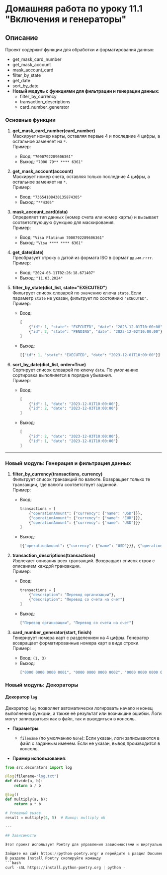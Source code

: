 # Домашняя работа по уроку 11.1 "Включения и генераторы"

## Описание

Проект содержит функции для обработки и форматирования данных: 
- get_mask_card_number
- get_mask_account
- mask_account_card
- filter_by_state
- get_date
- sort_by_date
- **Новый модуль с функциями для фильтрации и генерации данных:**
  - filter_by_currency
  - transaction_descriptions
  - card_number_generator

### Основные функции

1. **get_mask_card_number(card_number)**  
   Маскирует номер карты, оставляя первые 4 и последние 4 цифры, а остальное заменяет на `*`.  
   Пример:  
   - Вход: `"7000792289606361"`  
   - Выход: `"7000 79** **** 6361"`

2. **get_mask_account(account)**  
   Маскирует номер счета, оставляя только последние 4 цифры, а остальное заменяет на `*`.  
   Пример:  
   - Вход: `"73654108430135874305"`  
   - Выход: `"**4305"`

3. **mask_account_card(data)**  
   Определяет тип данных (номер счета или номер карты) и вызывает соответствующую функцию для маскирования.  
   Пример:  
   - Вход: `"Visa Platinum 7000792289606361"`  
   - Выход: `"Visa **** **** 6361"`

4. **get_date(date)**  
   Преобразует строку с датой из формата ISO в формат `дд.мм.гггг`.  
   Пример:  
   - Вход: `"2024-03-11T02:26:18.671407"`  
   - Выход: `"11.03.2024"`

5. **filter_by_state(dict_list, state="EXECUTED")**  
   Фильтрует список словарей по значению ключа `state`. Если параметр `state` не указан, фильтрует по состоянию `"EXECUTED"`.  
   Пример:  
   - Вход:  
     ```python
     [
         {"id": 1, "state": "EXECUTED", "date": "2023-12-01T10:00:00"},
         {"id": 2, "state": "PENDING", "date": "2023-12-02T10:00:00"}
     ]
     ```  
   - Выход:  
     ```python
     [{"id": 1, "state": "EXECUTED", "date": "2023-12-01T10:00:00"}]
     ```

6. **sort_by_date(dict_list, order=True)**  
   Сортирует список словарей по ключу `date`. По умолчанию сортировка выполняется в порядке убывания.  
   Пример:  
   - Вход:  
     ```python
     [
         {"id": 1, "date": "2023-12-01T10:00:00"},
         {"id": 2, "date": "2023-12-03T10:00:00"}
     ]
     ```  
   - Выход:  
     ```python
     [
         {"id": 2, "date": "2023-12-03T10:00:00"},
         {"id": 1, "date": "2023-12-01T10:00:00"}
     ]
     ```

---

### Новый модуль: Генерация и фильтрация данных

1. **filter_by_currency(transactions, currency)**  
   Фильтрует список транзакций по валюте. Возвращает только те транзакции, где валюта соответствует заданной.  
   Пример:  
   - Вход:  
     ```python
     transactions = [
         {"operationAmount": {"currency": {"name": "USD"}}},
         {"operationAmount": {"currency": {"name": "EUR"}}},
         {"operationAmount": {"currency": {"name": "USD"}}}
     ]
     ```  
   - Выход:  
     ```python
     [{"operationAmount": {"currency": {"name": "USD"}}}, {"operationAmount": {"currency": {"name": "USD"}}}]
     ```

2. **transaction_descriptions(transactions)**  
   Извлекает описания всех транзакций. Возвращает список строк с описанием каждой транзакции.  
   Пример:  
   - Вход:  
     ```python
     transactions = [
         {"description": "Перевод организации"},
         {"description": "Перевод со счета на счет"}
     ]
     ```  
   - Выход:  
     ```python
     ["Перевод организации", "Перевод со счета на счет"]
     ```

3. **card_number_generator(start, finish)**  
   Генерирует номера карт с разделением на 4 цифры. Генератор возвращает форматированные номера карт в виде строки.  
   Пример:  
   - Вход: `(1, 3)`  
   - Выход:  
     ```python
     ["0000 0000 0000 0001", "0000 0000 0000 0002", "0000 0000 0000 0003"]
     ```

### Новый модуль: Декораторы

#### **Декоратор `log`**

Декоратор `log` позволяет автоматически логировать начало и конец выполнения функции, а также её результат или возникшие ошибки. Логи могут записываться как в файл, так и выводиться в консоль.

- **Параметры**:
  - `filename` (по умолчанию `None`): Если указан, логи записываются в файл с заданным именем. Если не указан, вывод производится в консоль.
  
- **Пример использования**:

```python
from src.decorators import log

@log(filename="log.txt")
def divide(a, b):
    return a / b

@log()
def multiply(a, b):
    return a * b

# Успешный вызов
result = multiply(4, 5)  # Вывод: multiply ok

---

## Зависимости

Этот проект использует Poetry для управления зависимостями и виртуальным окружением.

Зайдите на сайт https://python-poetry.org/ и перейдите в раздел Documentation → Introduction → Installation → With the official installer.
В разделе Install Poetry скопируйте команду 
```bash
curl -sSL https://install.python-poetry.org | python -
